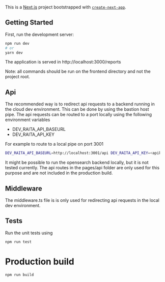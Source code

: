 This is a [Next.js](https://nextjs.org/) project bootstrapped with [`create-next-app`](https://github.com/vercel/next.js/tree/canary/packages/create-next-app).

## Getting Started

First, run the development server:

```bash
npm run dev
# or
yarn dev
```

The application is served in http://localhost:3000/reports

Note: all commands should be run on the frontend directory and not the project root.

## Api

The recommended way is to redirect api requests to a backend running in the cloud dev environment. This can be done by using the bastion host pipe. The api requests can be routed to a port locally using the following environment variables

- DEV_RAITA_API_BASEURL
- DEV_RAITA_API_KEY

For example to route to a local pipe on port 3001

```bash
DEV_RAITA_API_BASEURL=http://localhost:3001/api DEV_RAITA_API_KEY=<apikey> npm run dev
```

It might be possible to run the opensearch backend locally, but it is not tested currently. The api routes in the pages/api folder are only used for this purpose and are not included in the production build.

## Middleware

The middleware.ts file is is only used for redirecting api requests in the local dev environment.

## Tests

Run the unit tests using

```bash
npm run test
```

# Production build

```bash
npm run build
```
